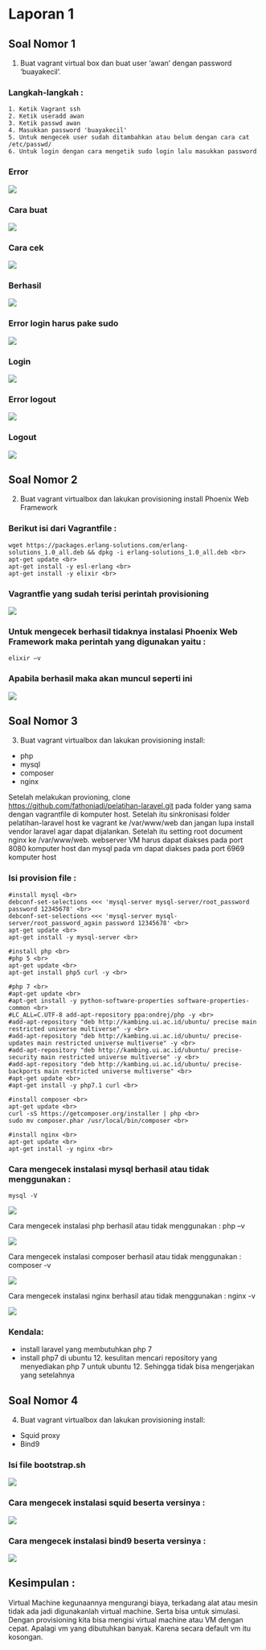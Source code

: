 # Laporan 1

## Soal Nomor 1
1. Buat vagrant virtual box dan buat user ‘awan’ dengan password ‘buayakecil’.

### Langkah-langkah :

	1. Ketik Vagrant ssh
	2. Ketik useradd awan
	3. Ketik passwd awan
	4. Masukkan password 'buayakecil'
	5. Untuk mengecek user sudah ditambahkan atau belum dengan cara cat /etc/passwd/
	6. Untuk login dengan cara mengetik sudo login lalu masukkan password

### Error
![](/laporan-1/images/1-error.png)


### Cara buat

![](/laporan-1/images/1-cara-buat.png)


### Cara cek

![](/laporan-1/images/1-cara-cek.png)


### Berhasil

![](/laporan-1/images/1-berhasil.png)

### Error login harus pake sudo

![](/laporan-1/images/1-error-login-harus-pake-sudo.png)

### Login

![](/laporan-1/images/1-login.png)

### Error logout

![](/laporan-1/images/1-error-logout.png)

### Logout

![](/laporan-1/images/1-logout.png)

## Soal Nomor 2
2. Buat vagrant virtualbox dan lakukan provisioning install Phoenix Web Framework

### Berikut isi dari Vagrantfile :
	wget https://packages.erlang-solutions.com/erlang-solutions_1.0_all.deb && dpkg -i erlang-solutions_1.0_all.deb <br>
	apt-get update <br>
	apt-get install -y esl-erlang <br>
	apt-get install -y elixir <br>

### Vagrantfie yang sudah terisi perintah provisioning

![](/laporan-1/images/2-file-provision.png)

### Untuk mengecek berhasil tidaknya instalasi Phoenix Web Framework maka perintah yang digunakan yaitu :
    elixir –v

### Apabila berhasil maka akan muncul seperti ini

![](/laporan-1/images/2-install-phoenix.png)

## Soal Nomor 3
3. Buat vagrant virtualbox dan lakukan provisioning install:
* php
* mysql
* composer
* nginx

Setelah melakukan provioning, clone https://github.com/fathoniadi/pelatihan-laravel.git pada folder yang sama dengan vagrantfile di komputer host. Setelah itu sinkronisasi folder pelatihan-laravel host ke vagrant ke /var/www/web dan jangan lupa install vendor laravel agar dapat dijalankan. Setelah itu setting root document nginx ke /var/www/web. webserver VM harus dapat diakses pada port 8080 komputer host dan mysql pada vm dapat diakses pada port 6969 komputer host

### Isi provision file :
	#install mysql <br>
	debconf-set-selections <<< 'mysql-server mysql-server/root_password password 12345678' <br>
	debconf-set-selections <<< 'mysql-server mysql-server/root_password_again password 12345678' <br>
	apt-get update <br>
	apt-get install -y mysql-server <br>

	#install php <br>
	#php 5 <br>
	apt-get update <br>
	apt-get install php5 curl -y <br>

	#php 7 <br>
	#apt-get update <br>
	#apt-get install -y python-software-properties software-properties-common <br>
	#LC_ALL=C.UTF-8 add-apt-repository ppa:ondrej/php -y <br>
	#add-apt-repository "deb http://kambing.ui.ac.id/ubuntu/ precise main restricted universe multiverse" -y <br>
	#add-apt-repository "deb http://kambing.ui.ac.id/ubuntu/ precise-updates main restricted universe multiverse" -y <br>
	#add-apt-repository "deb http://kambing.ui.ac.id/ubuntu/ precise-security main restricted universe multiverse" -y <br>
	#add-apt-repository "deb http://kambing.ui.ac.id/ubuntu/ precise-backports main restricted universe multiverse" <br>
	#apt-get update <br>
	#apt-get install -y php7.1 curl <br>

	#install composer <br>
	apt-get update <br>
	curl -sS https://getcomposer.org/installer | php <br>
	sudo mv composer.phar /usr/local/bin/composer <br>

	#install nginx <br>
	apt-get update <br>
	apt-get install -y nginx <br>

### Cara mengecek instalasi mysql berhasil atau tidak menggunakan :
    mysql -V

![](/laporan-1/images/3-install-mysql.png)

Cara mengecek instalasi php berhasil atau tidak menggunakan :
	php –v

![](/laporan-1/images/3-install-php.png)


Cara mengecek instalasi composer berhasil atau tidak menggunakan :
	composer -v

![](/laporan-1/images/3-install-composer.png)

Cara mengecek instalasi nginx berhasil atau tidak menggunakan :
	nginx -v

![](/laporan-1/images/3-install-nginx.png)


### Kendala:
* install laravel yang membutuhkan php 7 <br>
* install php7 di ubuntu 12. kesulitan mencari repository yang menyediakan php 7 untuk ubuntu 12. Sehingga tidak bisa mengerjakan yang setelahnya


## Soal Nomor 4 
4. Buat vagrant virtualbox dan lakukan provisioning install:
* Squid proxy <br>
* Bind9 <br>
	
### Isi file bootstrap.sh
![](/laporan-1/images/4-file-provision.png)

### Cara mengecek instalasi squid beserta versinya :
![](/laporan-1/images/4-squid.png)

### Cara mengecek instalasi bind9 beserta versinya :
![](/laporan-1/images/4-bind9.png)

## Kesimpulan :
Virtual Machine kegunaannya mengurangi biaya, terkadang alat atau mesin tidak ada jadi digunakanlah virtual machine. Serta bisa untuk simulasi.
Dengan provisioning kita bisa mengisi virtual machine atau VM dengan cepat. Apalagi vm yang dibutuhkan banyak. Karena secara default vm itu kosongan.
